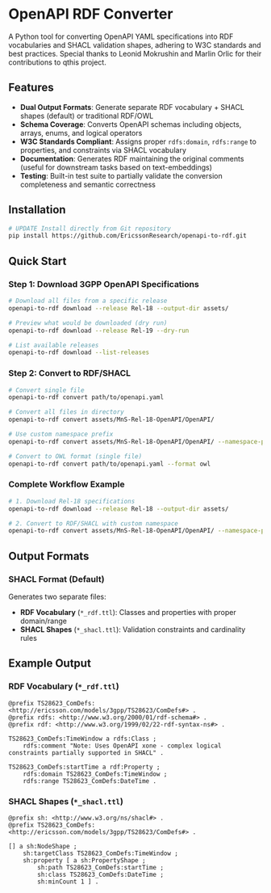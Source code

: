 # OpenAPI RDF Converter

A Python tool for converting OpenAPI YAML specifications into RDF vocabularies and SHACL validation shapes, adhering to W3C standards and best practices. Special thanks to Leonid Mokrushin and Marlin Orlic for their contributions to qthis project.

## Features

- **Dual Output Formats**: Generate separate RDF vocabulary + SHACL shapes (default) or traditional RDF/OWL
- **Schema Coverage**: Converts OpenAPI schemas including objects, arrays, enums, and logical operators
- **W3C Standards Compliant**: Assigns proper `rdfs:domain`, `rdfs:range` to properties, and constraints via SHACL vocabulary
- **Documentation**: Generates RDF maintaining the original comments (useful for downstream tasks based on text-embeddings)
- **Testing**: Built-in test suite to partially validate the conversion completeness and semantic correctness

## Installation

```bash
# UPDATE Install directly from Git repository
pip install https://github.com/EricssonResearch/openapi-to-rdf.git
```

## Quick Start

### Step 1: Download 3GPP OpenAPI Specifications

```bash
# Download all files from a specific release
openapi-to-rdf download --release Rel-18 --output-dir assets/

# Preview what would be downloaded (dry run)
openapi-to-rdf download --release Rel-19 --dry-run

# List available releases
openapi-to-rdf download --list-releases
```

### Step 2: Convert to RDF/SHACL

```bash
# Convert single file
openapi-to-rdf convert path/to/openapi.yaml

# Convert all files in directory
openapi-to-rdf convert assets/MnS-Rel-18-OpenAPI/OpenAPI/

# Use custom namespace prefix
openapi-to-rdf convert assets/MnS-Rel-18-OpenAPI/OpenAPI/ --namespace-prefix "https://myorg.com/models/"

# Convert to OWL format (single file)
openapi-to-rdf convert path/to/openapi.yaml --format owl
```

### Complete Workflow Example

```bash
# 1. Download Rel-18 specifications
openapi-to-rdf download --release Rel-18 --output-dir assets/

# 2. Convert to RDF/SHACL with custom namespace
openapi-to-rdf convert assets/MnS-Rel-18-OpenAPI/OpenAPI/ --namespace-prefix "https://myorg.com/models/"
```

## Output Formats

### SHACL Format (Default)

Generates two separate files:
- **RDF Vocabulary** (`*_rdf.ttl`): Classes and properties with proper domain/range
- **SHACL Shapes** (`*_shacl.ttl`): Validation constraints and cardinality rules


## Example Output

### RDF Vocabulary (`*_rdf.ttl`)
```turtle
@prefix TS28623_ComDefs: <http://ericsson.com/models/3gpp/TS28623/ComDefs#> .
@prefix rdfs: <http://www.w3.org/2000/01/rdf-schema#> .
@prefix rdf: <http://www.w3.org/1999/02/22-rdf-syntax-ns#> .

TS28623_ComDefs:TimeWindow a rdfs:Class ;
    rdfs:comment "Note: Uses OpenAPI xone - complex logical constraints partially supported in SHACL" .

TS28623_ComDefs:startTime a rdf:Property ;
    rdfs:domain TS28623_ComDefs:TimeWindow ;
    rdfs:range TS28623_ComDefs:DateTime .
```

### SHACL Shapes (`*_shacl.ttl`)
```turtle
@prefix sh: <http://www.w3.org/ns/shacl#> .
@prefix TS28623_ComDefs: <http://ericsson.com/models/3gpp/TS28623/ComDefs#> .

[] a sh:NodeShape ;
    sh:targetClass TS28623_ComDefs:TimeWindow ;
    sh:property [ a sh:PropertyShape ;
        sh:path TS28623_ComDefs:startTime ;
        sh:class TS28623_ComDefs:DateTime ;
        sh:minCount 1 ] .
```


